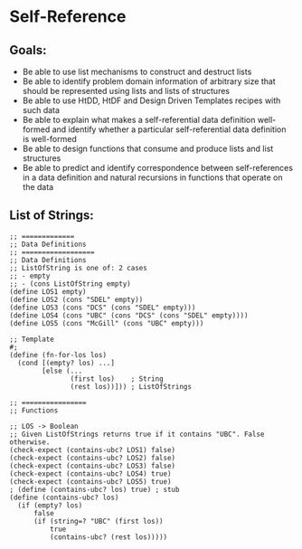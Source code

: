 # Self-Reference
## Goals:
* Be able to use list mechanisms to construct and destruct lists
* Be able to identify problem domain information of arbitrary size that should be represented using lists and lists of structures
* Be able to use HtDD, HtDF and Design Driven Templates recipes with such data
* Be able to explain what makes a self-referential data definition well-formed and identify whether a particular self-referential data definition is well-formed
* Be able to design functions that consume and produce lists and list structures
* Be able to predict and identify correspondence between self-references in a data definition and natural recursions in functions that operate on the data

## List of Strings:
```racket
;; =============
;; Data Definitions
;; ==================
;; Data Definitions
;; ListOfString is one of: 2 cases
;; - empty
;; - (cons ListOfString empty)
(define LOS1 empty)
(define LOS2 (cons "SDEL" empty))
(define LOS3 (cons "DCS" (cons "SDEL" empty)))
(define LOS4 (cons "UBC" (cons "DCS" (cons "SDEL" empty))))
(define LOS5 (cons "McGill" (cons "UBC" empty)))

;; Template
#;
(define (fn-for-los los)
  (cond [(empty? los) ...]
        [else (...
               (first los)    ; String
               (rest los))])) ; ListOfStrings

;; ================
;; Functions

;; LOS -> Boolean
;; Given ListOfStrings returns true if it contains "UBC". False otherwise.
(check-expect (contains-ubc? LOS1) false)
(check-expect (contains-ubc? LOS2) false)
(check-expect (contains-ubc? LOS3) false)
(check-expect (contains-ubc? LOS4) true)
(check-expect (contains-ubc? LOS5) true)
; (define (contains-ubc? los) true) ; stub
(define (contains-ubc? los)
  (if (empty? los)
      false
      (if (string=? "UBC" (first los))
          true
          (contains-ubc? (rest los)))))

```
